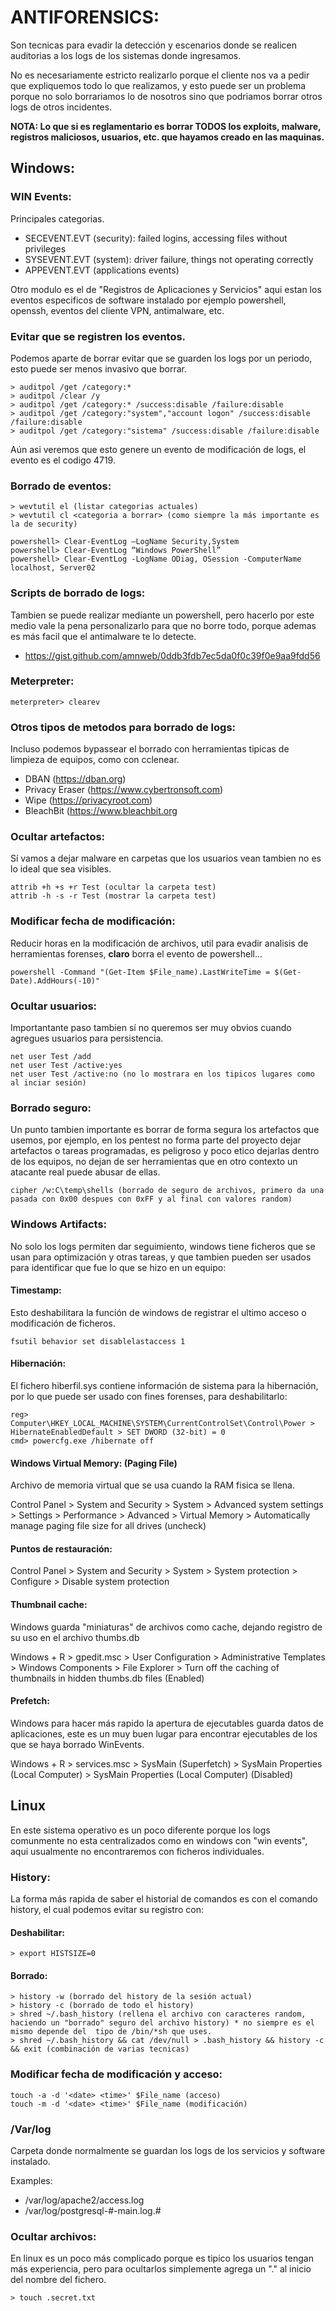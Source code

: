 # ANTIFORENSICS:
Son tecnicas para evadir la detección y escenarios donde se realicen auditorias a los logs de los sistemas donde ingresamos.

No es necesariamente estricto realizarlo porque el cliente nos va a pedir que expliquemos todo lo que realizamos, y esto puede ser un problema porque no solo borrariamos lo de nosotros sino que podriamos borrar otros logs de otros incidentes.

**NOTA: Lo que si es reglamentario es borrar TODOS los exploits, malware, registros maliciosos, usuarios, etc. que hayamos creado en las maquinas.**

## Windows:

### WIN Events:
Principales categorias.
- SECEVENT.EVT (security): failed logins, accessing files without privileges
- SYSEVENT.EVT (system): driver failure, things not operating correctly
- APPEVENT.EVT (applications events)

Otro modulo es el de "Registros de Aplicaciones y Servicios" aqui estan los eventos especificos de software instalado por ejemplo powershell, openssh, eventos del cliente VPN, antimalware, etc.

### Evitar que se registren los eventos.
Podemos aparte de borrar evitar que se guarden los logs por un periodo, esto puede ser menos invasivo que borrar.
```
> auditpol /get /category:*
> auditpol /clear /y
> auditpol /get /category:* /success:disable /failure:disable
> auditpol /get /category:"system","account logon" /success:disable /failure:disable
> auditpol /get /category:"sistema" /success:disable /failure:disable
```

Aún asi veremos que esto genere un evento de modificación de logs, el evento es el codigo 4719.

### Borrado de eventos:
```
> wevtutil el (listar categorias actuales)
> wevtutil cl <categoria a borrar> (como siempre la más importante es la de security)
```
```
powershell> Clear-EventLog –LogName Security,System
powershell> Clear-EventLog “Windows PowerShell”
powershell> Clear-EventLog -LogName ODiag, OSession -ComputerName localhost, Server02
```

### Scripts de borrado de logs:
Tambien se puede realizar mediante un powershell, pero hacerlo por este medio vale la pena personalizarlo para que no borre todo, porque ademas es más facil que el antimalware te lo detecte.
- https://gist.github.com/amnweb/0ddb3fdb7ec5da0f0c39f0e9aa9fdd56

### Meterpreter:
```
meterpreter> clearev
```

### Otros tipos de metodos para borrado de logs:
Incluso podemos bypassear el borrado con herramientas tipicas de limpieza de equipos, como con cclenear.

- DBAN (https://dban.org) 
- Privacy Eraser (https://www.cybertronsoft.com)
- Wipe (https://privacyroot.com)
- BleachBit (https://www.bleachbit.org

### Ocultar artefactos:
Sí vamos a dejar malware en carpetas que los usuarios vean tambien no es lo ideal que sea visibles.
```
attrib +h +s +r Test (ocultar la carpeta test)
attrib -h -s -r Test (mostrar la carpeta test)
```

### Modificar fecha de modificación:
Reducir horas en la modificación de archivos, util para evadir analisis de herramientas forenses, **claro** borra el evento de powershell...
```
powershell -Command "(Get-Item $File_name).LastWriteTime = $(Get-Date).AddHours(-10)"
```

### Ocultar usuarios:
Importantante paso tambien sí no queremos ser muy obvios cuando agregues usuarios para persistencia.
```
net user Test /add
net user Test /active:yes
net user Test /active:no (no lo mostrara en los tipicos lugares como al inciar sesión)
```

### Borrado seguro:
Un punto tambien importante es borrar de forma segura los artefactos que usemos, por ejemplo, en los pentest no forma parte del proyecto dejar artefactos o tareas programadas, es peligroso y poco etico dejarlas dentro de los equipos, no dejan de ser herramientas que en otro contexto un atacante real puede abusar de ellas.

```
cipher /w:C\temp\shells (borrado de seguro de archivos, primero da una pasada con 0x00 despues con 0xFF y al final con valores random)
```

### Windows Artifacts:
No solo los logs permiten dar seguimiento, windows tiene ficheros que se usan para optimización y otras tareas, y que tambien pueden ser usados para identificar que fue lo que se hizo en un equipo:

#### Timestamp:
Esto deshabilitara la función de windows de registrar el ultimo acceso o modificación de ficheros.
```
fsutil behavior set disablelastaccess 1
```

#### Hibernación:
El fichero hiberfil.sys contiene información de sistema para la hibernación, por lo que puede ser usado con fines forenses, para deshabilitarlo:
```
reg> Computer\HKEY_LOCAL_MACHINE\SYSTEM\CurrentControlSet\Control\Power > HibernateEnabledDefault > SET DWORD (32-bit) = 0
cmd> powercfg.exe /hibernate off
```

#### Windows Virtual Memory: (Paging File)
Archivo de memoria virtual que se usa cuando la RAM fisica se llena.

Control Panel > System and Security > System > Advanced system settings > Settings > Performance > Advanced > Virtual Memory > Automatically manage paging file size for all drives (uncheck)

#### Puntos de restauración:
Control Panel > System and Security > System > System protection > Configure > Disable system protection

#### Thumbnail cache:
Windows guarda "miniaturas" de archivos como cache, dejando registro de su uso en el archivo thumbs.db

Windows + R > gpedit.msc > User Configuration > Administrative Templates > Windows Components > File Explorer > Turn off the caching of thumbnails in hidden thumbs.db files (Enabled)

#### Prefetch:
Windows para hacer más rapido la apertura de ejecutables guarda datos de aplicaciones, este es un muy buen lugar para encontrar ejecutables de los que se haya borrado WinEvents.

Windows + R > services.msc > SysMain (Superfetch) >  SysMain Properties (Local Computer) >  SysMain Properties (Local Computer) (Disabled)

## Linux
En este sistema operativo es un poco diferente porque los logs comunmente no esta centralizados como en windows con "win events", aqui usualmente no encontraremos con ficheros individuales.

### History:
La forma más rapida de saber el historial de comandos es con el comando history, el cual podemos evitar su registro con:

#### Deshabilitar:
```
> export HISTSIZE=0
```

#### Borrado:
```
> history -w (borrado del history de la sesión actual)
> history -c (borrado de todo el history)
> shred ~/.bash_history (rellena el archivo con caracteres random, haciendo un "borrado" seguro del archivo history) * no siempre es el mismo depende del  tipo de /bin/*sh que uses.
> shred ~/.bash_history && cat /dev/null > .bash_history && history -c && exit (combinación de varias tecnicas)
```

### Modificar fecha de modificación y acceso:
```
touch -a -d '<date> <time>' $File_name (acceso)
touch -m -d '<date> <time>' $File_name (modificación)
```

### /Var/log
Carpeta donde normalmente se guardan los logs de los servicios y software instalado.

Examples:
- /var/log/apache2/access.log
- /var/log/postgresql-#-main.log.#

### Ocultar archivos:
En linux es un poco más complicado porque es tipico los usuarios tengan más experiencia, pero para ocultarlos simplemente agrega un "." al inicio del nombre del fichero.
```
> touch .secret.txt
```














